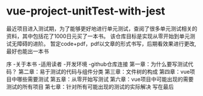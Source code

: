 # vue-project-unitTest-with-jest
最近项目进入测试期，为了能够更好地进行单元测试，查阅了很多单元测试相关的资料，其中包括花了1000日元买了一本书。
该仓库目标是实现从零开始到单元测试无障碍的进阶。
暂定code+pdf，pdf以文章的形式书写，后期看效果进行更改,最好也能出一本书

序
  -关于本书
  -适用读者
  -开发环境
  -github仓库连接
第一章：为什么要写测试代码？
第二章：易于测试的代码与组件分类
第三章：文件树的构成
第四章：vue项目中哪些需要测试
第五章：从零开始写测试
第六章：vue项目中可能出现的需要测试的所有项目
第七章：针对所有可能出现的测试的实际解决
写在最后
